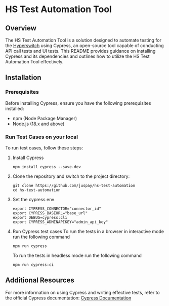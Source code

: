 # HS Test Automation Tool

## Overview
The HS Test Automation Tool is a solution designed to automate testing for the [Hyperswitch](https://github.com/juspay/hyperswitch/) using Cypress, an open-source tool capable of conducting API call tests and UI tests. This README provides guidance on installing Cypress and its dependencies and outlines how to utilize the HS Test Automation Tool effectively.

## Installation

### Prerequisites
Before installing Cypress, ensure you have the following prerequisites installed:
- npm (Node Package Manager)
- Node.js (18.x and above)

### Run Test Cases on your local
To run test cases, follow these steps:

1. Install Cypress
   ```shell
   npm install cypress --save-dev
   ```
3. Clone the repository and switch to the project directory:

   ```shell
   git clone https://github.com/juspay/hs-test-automation
   cd hs-test-automation
   ```
4. Set the cypress env
   ```shell
   export CYPRESS_CONNECTOR="connector_id"
   export CYPRESS_BASEURL="base_url"
   export DEBUG=cypress:cli
   export CYPRESS_ADMINAPIKEY="admin_api_key"
   ```

5. Run Cypress test cases
    To run the tests in a browser in interactive mode run the following command
    ```
    npm run cypress 
    ```
    To run the tests in headless mode run the following command
    ```
    npm run cypress:ci
    ```

## Additional Resources
For more information on using Cypress and writing effective tests, refer to the official Cypress documentation: [Cypress Documentation](https://docs.cypress.io/)
